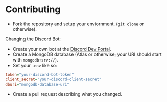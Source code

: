 # Contributing
- Fork the repository and setup your enviornment. (`git clone` or otherwise).

Changing the Discord Bot:
- Create your own bot at the [Discord Dev Portal](https://discord.com/developers/docs).
- Create a MongoDB database (Atlas or otherwise; your URI should start with `mongodb+srv://`).
- Set your `.env` like so:

```ini
token="your-discord-bot-token"
client_secret="your-discord-client-secret"
dburi="mongodb-database-uri"
```
- Create a pull request describing what you changed.
